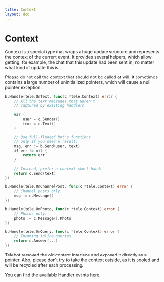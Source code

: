 ```yaml
---
title: Context
layout: doc
---
```


# Context

Context is a special type that wraps a huge update structure and represents the context of the current event. It provides several helpers, which allow getting, for example, the chat that this update had been sent in, no matter what kind of update this is.

Please do not call the context that should not be called at will. It sometimes contains a large number of uninitialized pointers, which will cause a null pointer exception.

```go
b.Handle(tele.OnText, func(c *tele.Context) error {
	// All the text messages that weren't
	// captured by existing handlers.

	var (
		user = c.Sender()
		text = c.Text()
	)

	// Use full-fledged bot's functions
	// only if you need a result:
	msg, err := b.Send(user, text)
	if err != nil {
		return err
	}

	// Instead, prefer a context short-hand:
	return c.Send(text)
})

b.Handle(tele.OnChannelPost, func(c *tele.Context) error {
	// Channel posts only.
	msg := c.Message()
})

b.Handle(tele.OnPhoto, func(c *tele.Context) error {
	// Photos only.
	photo := c.Message().Photo
})

b.Handle(tele.OnQuery, func(c *tele.Context) error {
	// Incoming inline queries.
	return c.Answer(...)
})
```

Telebot removed the old context interface and exposed it directly as a pointer. Also, please don't try to take the context outside, as it is pooled and will be recycled after each processing.

You can find the available Handler events [here](https://pkg.go.dev/github.com/3JoB/telebot/v2#pkg-constants).